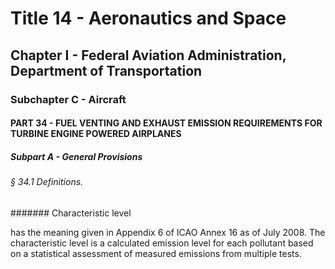 
# Title 14 - Aeronautics and Space
## Chapter I - Federal Aviation Administration, Department of Transportation
### Subchapter C - Aircraft
#### PART 34 - FUEL VENTING AND EXHAUST EMISSION REQUIREMENTS FOR TURBINE ENGINE POWERED AIRPLANES
##### Subpart A - General Provisions
###### § 34.1 Definitions.
####### Characteristic level

has the meaning given in Appendix 6 of ICAO Annex 16 as of July 2008. The characteristic level is a calculated emission level for each pollutant based on a statistical assessment of measured emissions from multiple tests.
